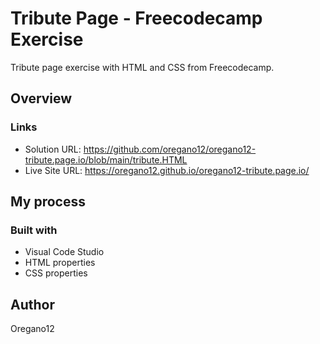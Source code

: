 #  Tribute Page - Freecodecamp Exercise

Tribute page exercise with HTML and CSS from Freecodecamp.

## Overview
### Links
- Solution URL: https://github.com/oregano12/oregano12-tribute.page.io/blob/main/tribute.HTML
- Live Site URL: https://oregano12.github.io/oregano12-tribute.page.io/

## My process
### Built with
- Visual Code Studio
- HTML properties
- CSS properties

## Author
Oregano12
